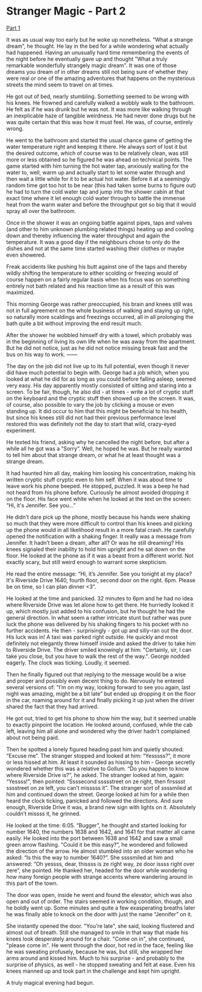 # Stranger Magic - Part 2

[Part 1](/blogs/stranger-magic)

It was as usual way too early but he woke up nonetheless. “What a strange dream”, he thought. He lay in the bed for a while wondering what actually had happened. Having an unusually hard time remembering the events of the night before he eventually gave up and thought "What a truly remarkable wonderfully strangely magic dream". It was one of those dreams you dream of in other dreams still not being sure of whether they were real or one of the amazing adventures that happens on the mysterious streets the mind seem to travel on at times.

He got out of bed, nearly stumbling. Something seemed to be wrong with his knees. He frowned and carefully walked a wobbly walk to the bathroom. He felt as if he was drunk but he was not. It was more like walking through an inexplicable haze of tangible weirdness. He had never done drugs but he was quite certain that this was how it must feel. He was, of course, entirely wrong.

He went to the bathroom and started the usual chance game of getting the water temperature right and keeping it there. He always sort of lost it but the desired outcome, which of course was to be relatively clean, was still more or less obtained so he figured he was ahead on technical points. The game started with him turning the hot water tap, anxiously waiting for the water to, well, warm up and actually start to let some water through and then wait a little while for it to be actual hot water. Before it at a seemingly random time got too hot to be near (this had taken some burns to figure out) he had to turn the cold water tap and jump into the shower cabin at that exact time where it let enough cold water through to battle the immense heat from the warm water and before the throughput got so big that it would spray all over the bathroom.

Once in the shower it was an ongoing battle against pipes, taps and valves (and other to him unknown plumbing related things) heating up and cooling down and thereby influencing the water throughput and again the temperature. It was a good day if the neighbours chose to only do the dishes and not at the same time started washing their clothes or maybe even showered.

Freak accidents like pushing his butt against one of the taps and thereby wildly shifting the temperature to either scolding or freezing would of course happen on a fairly regular basis when his focus was on something entirely not bath related and his reaction time as a result of this was maximized.

This morning George was rather preoccupied, his brain and knees still was not in full agreement on the whole business of walking and staying up right, so naturally more scaldings and freezings occurred, all in all prolonging the bath quite a bit without improving the end result much.

After the shower he wobbled himself dry with a towel, which probably was in the beginning of living its own life when he was away from the apartment. But he did not notice, just as he did not notice missing break fast and the bus on his way to work.
——

The day on the job did not live up to its full potential, even though it never did have much potential to begin with. George had a job which, when you looked at what he did for as long as you could before falling asleep, seemed very easy. His day apparently mostly consisted of sitting and staring into a screen. To be fair, though, he also did - at times - write a lot of cryptic stuff on the keyboard and the cryptic stuff then showed up on the screen. It was, of course, also possible to vary the job by clicking a mouse or even standing up. It did occur to him that this might be beneficial to his health, but since his knees still did not had their previous performance level restored this was definitely not the day to start that wild, crazy-eyed experiment.

He texted his friend, asking why he cancelled the night before, but after a while all he got was a “Sorry”. Well, he hoped he was. But he really wanted to tell him about that strange dream, or what he at least thought was a strange dream.  

It had haunted him all day, making him loosing his concentration, making his written cryptic stuff cryptic even to him self. When it was about time to leave work his phone beeped. He stopped, puzzled. It was a beep he had not heard from his phone before. Curiously he almost avoided dropping it on the floor. His face went white when he looked at the text on the screen: “Hi, it's Jennifer. See you...”

He didn’t dare pick up the phone, mostly because his hands were shaking so much that they were more difficult to control than his knees and picking up the phone would in all likelihood result in a more fatal crash. He carefully opened the notification with a shaking finger. It really was a message from Jennifer. It hadn’t been a dream, after all? Or was he still dreaming? His knees signaled their inability to hold him upright and he sat down on the floor. He looked at the phone as if it was a beast from a different world. Not exactly scary, but still weird enough to warrant some skepticism. 

He read the entire message: “Hi, it’s Jennifer. See you tonight at my place? It's Riverside Drive 1640, fourth floor, second door on the right. 6pm. Please be on time, so I can plan dinner <3”.

He looked at the time and panicked. 32 minutes to 6pm and he had no idea where Riverside Drive was let alone how to get there. He hurriedly looked it up, which mostly just added to his confusion, but he thought he had the general direction. In what seem a rather intricate stunt but rather was pure luck the phone was delivered by his shaking fingers to his pocket with no further accidents. He then - surprisingly - got up and silly-ran out the door. His luck was in! A taxi was parked right outside. He quickly and most definitely not elegantly threw himself inside and asked the driver to take him to Riverside Drive. The driver smiled knowingly at him: "Certainly, sir, I can take you close, but you have to walk the rest of the way.". George nodded eagerly. The clock was ticking. Loudly, it seemed. 

Then he finally figured out that replying to the message would be a wise and proper and possibly even decent thing to do. Nervously he entered several versions of: “I’m on my way, looking forward to see you again, last night was amazing, might be a bit late” but ended up dropping it on the floor in the car, roaming around for it and finally picking it up just when the driver shared the fact that they had arrived. 

He got out, tried to get his phone to show him the way, but it seemed unable to exactly pinpoint the location. He looked around, confused, while the cab left, leaving him all alone and wondered why the driver hadn't complained about not being paid. 

Then he spotted a lonely figured heading past him and quietly shouted: “Excuse me”. The stranger stopped and looked at him: “Yesssss?”, it more or less hissed at him. At least it sounded as hissing to him - George secretly wondered whether this was a relative to Gollum. “Do you happen to know where Riverside Drive is?”, he asked. The stranger looked at him, again: “Yessss!", then pointed: “Ssssecond ssssstreet on ze right, then firsssst sssstreet on ze left, you can’t misssss it”. The stranger sort of ssssmiled at him and continued down the street. George looked at him for a while then heard the clock ticking, panicked and followed the directions. And sure enough, Riverside Drive it was, a brand new sign with lights on it. Absolutely couldn’t missss it, he grinned.  
 
He looked at the time: 6:05. “Bugger”, he thought and started looking for number 1640, the numbers 1638 and 1642, and 1641 for that matter all came easily. He looked into the port between 1638 and 1642 and saw a small green arrow flashing. "Could it be this easy?”, he wondered and followed the direction of the arrow. He almost stumbled into an older woman who he asked: “Is this the way to number 1640?”. She ssssmiled at him and answered: “Oh yessss, dear, thissss is ze right way, ze door issss right over zere”, she pointed. He thanked her, headed for the door while wondering how many foreign people with strange accents where wandering around in this part of the town. 

The door was open, inside he went and found the elevator, which was also
open and out of order. The stairs seemed in working condition, though, and he boldly went up. Some minutes and quite a few exasperating breaths later he was finally able to knock on the door with just the name “Jennifer” on it. 

She instantly opened the door. "You're late", she said, looking flustered and almost out of breath. Still she managed to smile in that way that made his knees look desperately around for a chair. "Come on in", she continued, "please come in". He went through the door, hot red in the face, feeling like he was sweating profusely, because he was, but still, she wrapped her arms around and kissed him. Much to his surprise - and probably to the surprise of physics, as well - he stopped sweating and felt at ease. Even his knees manned up and took part in the challenge and kept him upright.

A truly magical evening had begun.